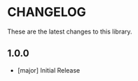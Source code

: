 # CHANGELOG


These are the latest changes to this library.



## 1.0.0

  - [major] Initial Release
